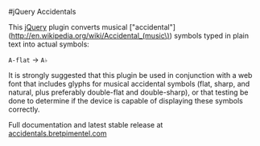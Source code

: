 #jQuery Accidentals

This [jQuery](https://github.com/jquery/jquery) plugin converts musical ["accidental"](http://en.wikipedia.org/wiki/Accidental_(music\)) symbols typed in plain text into actual symbols:

`A-flat` → `A♭`

It is strongly suggested that this plugin be used in conjunction with a web font that includes glyphs for musical accidental symbols (flat, sharp, and natural, plus preferably double-flat and double-sharp), or that testing be done to determine if the device is capable of displaying these symbols correctly.

Full documentation and latest stable release at [accidentals.bretpimentel.com](http://accidentals.bretpimentel.com)